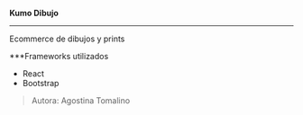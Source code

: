 **Kumo Dibujo**

---

Ecommerce de dibujos y prints


***Frameworks utilizados
- React
- Bootstrap

> Autora: Agostina Tomalino
